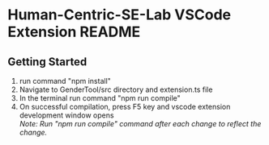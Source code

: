 # Human-Centric-SE-Lab VSCode Extension README

 ## Getting Started
1. run command "npm install"
2. Navigate to GenderTool/src directory and extension.ts file
3. In the terminal run command "npm run compile"
4. On successful compilation, press F5 key and vscode extension development window opens <br>
_Note: Run "npm run compile" command after each change to reflect the change._
